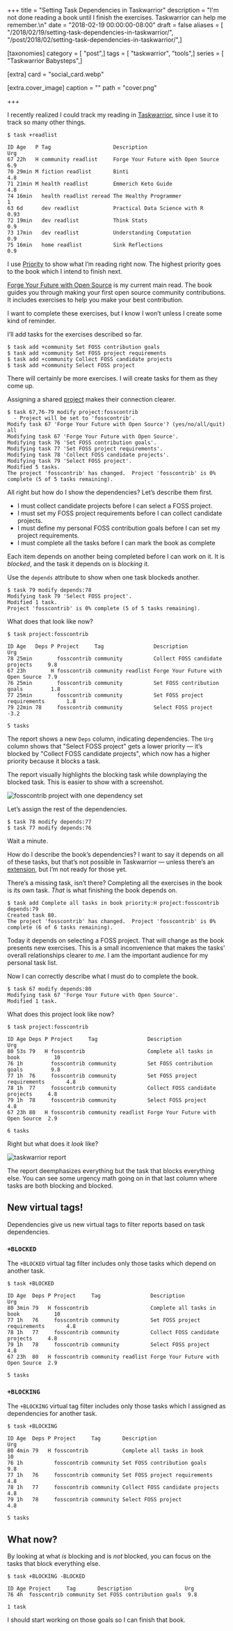 +++
title = "Setting Task Dependencies in Taskwarrior"
description = "I'm not done reading a book until I finish the exercises. Taskwarrior can help me remember.\n"
date = "2018-02-19 00:00:00-08:00"
draft = false
aliases = [ "/2018/02/19/setting-task-dependencies-in-taskwarrior/", "/post/2018/02/setting-task-dependencies-in-taskwarrior/",]

[taxonomies]
category = [ "post",]
tags = [ "taskwarrior", "tools",]
series = [ "Taskwarrior Babysteps",]

[extra]
card = "social_card.webp"

[extra.cover_image]
caption = ""
path = "cover.png"

+++

I recently realized I could track my reading in
[Taskwarrior](https://taskwarrior.org/), since I use it to track so many
other things.

    $ task +readlist

    ID Age   P Tag                    Description                        Urg
    67 22h   H community readlist     Forge Your Future with Open Source  6.9
    70 29min M fiction readlist       Binti                               4.8
    71 21min M health readlist        Emmerich Keto Guide                 4.8
    74 16min   health readlist reread The Healthy Programmer                1
    63 6d      dev readlist           Practical Data Science with R      0.93
    72 19min   dev readlist           Think Stats                         0.9
    73 17min   dev readlist           Understanding Computation           0.9
    75 16min   home readlist          Sink Reflections                    0.9

I use [Priority](/post/2017/12/taskwarrior-priorities) to show what I’m
reading right now. The highest priority goes to the book which I intend
to finish next.

[Forge Your Future with Open
Source](https://pragprog.com/book/vbopens/forge-your-future-with-open-source)
is my current main read. The book guides you through making your first
open source community contributions. It includes exercises to help you
make your best contribution.

I want to complete these exercises, but I know I won’t unless I create
some kind of reminder.

I’ll add tasks for the exercises described so far.

    $ task add +community Set FOSS contribution goals
    $ task add +community Set FOSS project requirements
    $ task add +community Collect FOSS candidate projects
    $ task add +community Select FOSS project

There will certainly be more exercises. I will create tasks for them as
they come up.

Assigning a shared [project](/post/2017/12/taskwarrior/#_projects) makes
their connection clearer.

    $ task 67,76-79 modify project:fosscontrib
      - Project will be set to 'fosscontrib'.
    Modify task 67 'Forge Your Future with Open Source'? (yes/no/all/quit) all
    Modifying task 67 'Forge Your Future with Open Source'.
    Modifying task 76 'Set FOSS contribution goals'.
    Modifying task 77 'Set FOSS project requirements'.
    Modifying task 78 'Collect FOSS candidate projects'.
    Modifying task 79 'Select FOSS project'.
    Modified 5 tasks.
    The project 'fosscontrib' has changed.  Project 'fosscontrib' is 0% complete (5 of 5 tasks remaining).

All right but how do I show the dependencies? Let’s describe them first.

- I must collect candidate projects before I can select a FOSS
  project.
- I must set my FOSS project requirements before I can collect
  candidate projects.
- I must define my personal FOSS contribution goals before I can set
  my project requirements.
- I must complete all the tasks before I can mark the book as complete

Each item depends on another being completed before I can work on it. It
is *blocked*, and the task it depends on is *blocking* it.

Use the `depends` attribute to show when one task blockeds another.

    $ task 79 modify depends:78
    Modifying task 79 'Select FOSS project'.
    Modified 1 task.
    Project 'fosscontrib' is 0% complete (5 of 5 tasks remaining).

What does that look like now?

    $ task project:fosscontrib

    ID Age   Deps P Project     Tag                Description                        Urg
    78 25min        fosscontrib community          Collect FOSS candidate projects     9.8
    67 23h        H fosscontrib community readlist Forge Your Future with Open Source  7.9
    76 25min        fosscontrib community          Set FOSS contribution goals         1.8
    77 25min        fosscontrib community          Set FOSS project requirements       1.8
    79 22min 78     fosscontrib community          Select FOSS project                -3.2

    5 tasks

The report shows a new `Deps` column, indicating dependencies. The `Urg`
column shows that "Select FOSS project" gets a lower priority — it’s
blocked by "Collect FOSS candidate projects", which now has a higher
priority because it blocks a task.

The report visually highlights the blocking task while downplaying the
blocked task. This is easier to show with a screenshot.

![fosscontrib project with one dependency set](single-dependency.png)

Let’s assign the rest of the dependencies.

    $ task 78 modify depends:77
    $ task 77 modify depends:76

Wait a minute.

How do I describe the book’s dependencies? I want to say it depends on
all of these tasks, but that’s not possible in Taskwarrior — unless
there’s an [extension](https://taskwarrior.org/tools/), but I’m not
ready for those yet.

There’s a missing task, isn’t there? Completing all the exercises in the
book is its own task. *That* is what finishing the book depends on.

    $ task add Complete all tasks in book priority:H project:fosscontrib depends:79
    Created task 80.
    The project 'fosscontrib' has changed.  Project 'fosscontrib' is 0% complete (6 of 6 tasks remaining).

Today it depends on selecting a FOSS project. That will change as the
book presents new exercises. This is a small inconvenience that makes
the tasks' overall relationships clearer to *me*. I am the important
audience for my personal task list.

Now I can correctly describe what I must do to complete the book.

    $ task 67 modify depends:80
    Modifying task 67 'Forge Your Future with Open Source'.
    Modified 1 task.

What does this project look like now?

    $ task project:fosscontrib

    ID Age Deps P Project     Tag                Description                        Urg
    80 53s 79   H fosscontrib                    Complete all tasks in book           10
    76 1h         fosscontrib community          Set FOSS contribution goals         9.8
    77 1h  76     fosscontrib community          Set FOSS project requirements       4.8
    78 1h  77     fosscontrib community          Collect FOSS candidate projects     4.8
    79 1h  78     fosscontrib community          Select FOSS project                 4.8
    67 23h 80   H fosscontrib community readlist Forge Your Future with Open Source  2.9

    6 tasks

Right but what does it *look* like?

![taskwarrior report](cover.png "I have my work cut out for me")

The report deemphasizes everything but the task that blocks everything
else. You can see some urgency math going on in that last column where
tasks are both blocking and blocked.

## New virtual tags!

Dependencies give us new virtual tags to filter reports based on task
dependencies.

### `+BLOCKED`

The `+BLOCKED` virtual tag filter includes only those tasks which depend
on another task.

    $ task +BLOCKED

    ID Age  Deps P Project     Tag                Description                        Urg
    80 3min 79   H fosscontrib                    Complete all tasks in book           10
    77 1h   76     fosscontrib community          Set FOSS project requirements       4.8
    78 1h   77     fosscontrib community          Collect FOSS candidate projects     4.8
    79 1h   78     fosscontrib community          Select FOSS project                 4.8
    67 23h  80   H fosscontrib community readlist Forge Your Future with Open Source  2.9

    5 tasks

### `+BLOCKING`

The `+BLOCKING` virtual tag filter includes only those tasks which I
assigned as dependencies for another task.

    $ task +BLOCKING

    ID Age  Deps P Project     Tag       Description                     Urg
    80 4min 79   H fosscontrib           Complete all tasks in book        10
    76 1h          fosscontrib community Set FOSS contribution goals      9.8
    77 1h   76     fosscontrib community Set FOSS project requirements    4.8
    78 1h   77     fosscontrib community Collect FOSS candidate projects  4.8
    79 1h   78     fosscontrib community Select FOSS project              4.8

    5 tasks

## What now?

By looking at what *is* blocking and is *not* blocked, you can focus on
the tasks that block everything else.

    $ task +BLOCKING -BLOCKED

    ID Age Project     Tag       Description                 Urg
    76 4h  fosscontrib community Set FOSS contribution goals  9.8

    1 task

I should start working on those goals so I can finish that book.